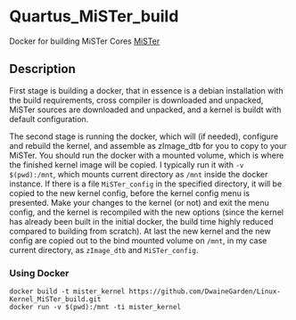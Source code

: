 # Quartus_MiSTer_build
Docker for building MiSTer Cores
[MiSTer](https://github.com/MiSTer-devel)

## Description

First stage is building a docker, that in essence is a debian installation with
the build requirements, cross compiler is downloaded and unpacked, MiSTer
sources are downloaded and unpacked, and a kernel is buildt with default
configuration.

The second stage is running the docker, which will (if needed), configure and
rebuild the kernel, and assemble as zImage_dtb for you to copy to your MiSTer.
You should run the docker with a mounted volume, which is where the finished
kernel image will be copied. I typically run it with `-v $(pwd):/mnt`, which
mounts current directory as `/mnt` inside the docker instance. If there is a
file `MiSTer_config` in the specified directory, it will be copied to the new
kernel config, before the kernel config menu is presented. Make your changes to
the kernel (or not) and exit the menu config, and the kernel is recompiled with
the new options (since the kernel has already been built in the initial docker,
the build time highly reduced compared to building from scratch). At last the
new kernel and the new config are copied out to the bind mounted volume on
`/mnt`, in my case current directory, as `zImage_dtb` and `MiSTer_config`.

### Using Docker

```
docker build -t mister_kernel https://github.com/DwaineGarden/Linux-Kernel_MiSTer_build.git
docker run -v $(pwd):/mnt -ti mister_kernel
```


